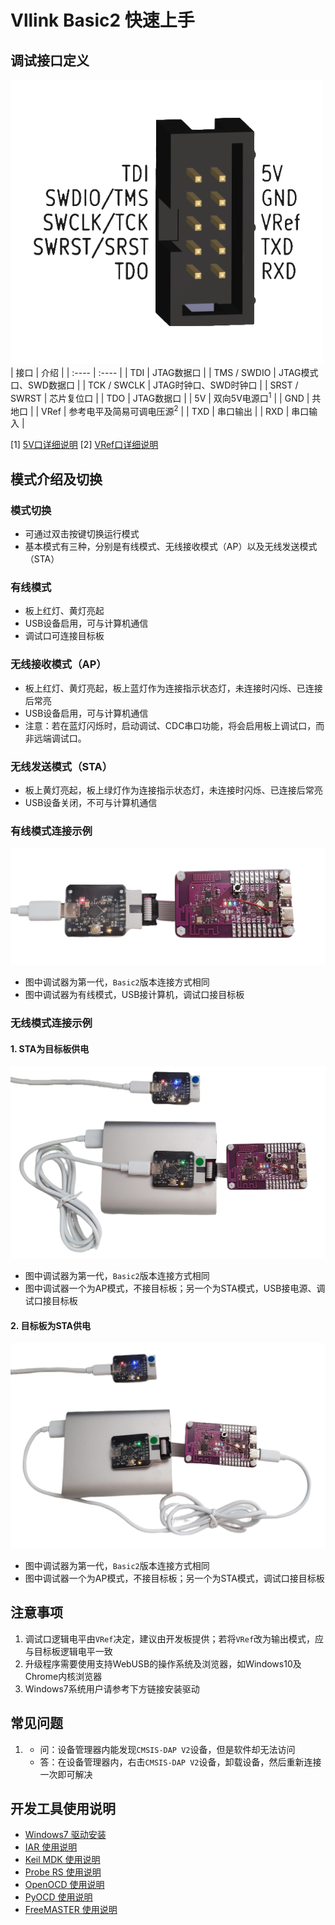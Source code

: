 # Vllink Basic2 快速上手

## 调试接口定义
![](../_static/picture/basic2_interface_desc_small.png)
| 接口 | 介绍 |
| :---- | :---- |
| TDI  | JTAG数据口 |
| TMS / SWDIO  | JTAG模式口、SWD数据口 |
| TCK / SWCLK  | JTAG时钟口、SWD时钟口 |
| SRST / SWRST  | 芯片复位口 |
| TDO  | JTAG数据口 |
| 5V  | 双向5V电源口<sup>1</sup> |
| GND  | 共地口 |
| VRef  | 参考电平及简易可调电压源<sup>2</sup> |
| TXD  | 串口输出 |
| RXD  | 串口输入 |

  [1] [5V口详细说明](../hardware/vllink_basic2_5v.md)
  [2] [VRef口详细说明](../hardware/vllink_basic2_vref.md)

## 模式介绍及切换
### 模式切换
* 可通过双击按键切换运行模式
* 基本模式有三种，分别是有线模式、无线接收模式（AP）以及无线发送模式（STA）

### 有线模式
* 板上红灯、黄灯亮起
* USB设备启用，可与计算机通信
* 调试口可连接目标板

### 无线接收模式（AP）
* 板上红灯、黄灯亮起，板上蓝灯作为连接指示状态灯，未连接时闪烁、已连接后常亮
* USB设备启用，可与计算机通信
* 注意：若在蓝灯闪烁时，启动调试、CDC串口功能，将会启用板上调试口，而非远端调试口。

### 无线发送模式（STA）
* 板上黄灯亮起，板上绿灯作为连接指示状态灯，未连接时闪烁、已连接后常亮
* USB设备关闭，不可与计算机通信

### 有线模式连接示例
![](../_static/picture/vllink_basic_wired.png)
* 图中调试器为第一代，`Basic2`版本连接方式相同
* 图中调试器为有线模式，USB接计算机，调试口接目标板

### 无线模式连接示例
#### 1. STA为目标板供电
![](../_static/picture/vllink_basic_wireless1.png)
* 图中调试器为第一代，`Basic2`版本连接方式相同
* 图中调试器一个为AP模式，不接目标板；另一个为STA模式，USB接电源、调试口接目标板

#### 2. 目标板为STA供电
![](../_static/picture/vllink_basic_wireless2.png)
* 图中调试器为第一代，`Basic2`版本连接方式相同
* 图中调试器一个为AP模式，不接目标板；另一个为STA模式，调试口接目标板

## 注意事项
1. 调试口逻辑电平由`VRef`决定，建议由开发板提供；若将`VRef`改为输出模式，应与目标板逻辑电平一致
2. 升级程序需要使用支持WebUSB的操作系统及浏览器，如Windows10及Chrome内核浏览器
3. Windows7系统用户请参考下方链接安装驱动

## 常见问题
1. * 问：设备管理器内能发现`CMSIS-DAP V2`设备，但是软件却无法访问
   * 答：在设备管理器内，右击`CMSIS-DAP V2`设备，卸载设备，然后重新连接一次即可解决

## 开发工具使用说明
* [Windows7 驱动安装](../software/windows7_driver.md)
* [IAR 使用说明](../software/iar.md)
* [Keil MDK 使用说明](../software/keil_mdk.md)
* [Probe RS 使用说明](../software/probe_rs.md)
* [OpenOCD 使用说明](../software/openocd.md)
* [PyOCD 使用说明](../software/pyocd.md)
* [FreeMASTER 使用说明](../software/freemaster.md)
